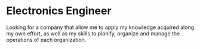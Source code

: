 <h1>Electronics Engineer</h1> 

<p>Looking for a company that allow me to apply my knowledge acquired along my own effort, as well as my skills to planify, organize and manage the operations of each organization.</p>
<!--
**josafath597/josafath597** is a ✨ _special_ ✨ repository because its `README.md` (this file) appears on your GitHub profile.

Here are some ideas to get you started:

- 🔭 I’m currently working on ...
- 🌱 I’m currently learning ...
- 👯 I’m looking to collaborate on ...
- 🤔 I’m looking for help with ...
- 💬 Ask me about ...
- 📫 How to reach me: ...
- 😄 Pronouns: ...
- ⚡ Fun fact: ...
-->
